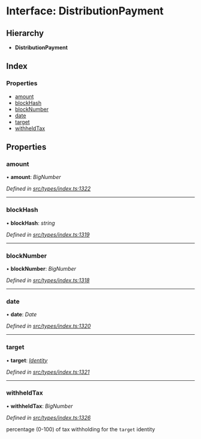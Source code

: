 # Interface: DistributionPayment

## Hierarchy

* **DistributionPayment**

## Index

### Properties

* [amount](distributionpayment.md#amount)
* [blockHash](distributionpayment.md#blockhash)
* [blockNumber](distributionpayment.md#blocknumber)
* [date](distributionpayment.md#date)
* [target](distributionpayment.md#target)
* [withheldTax](distributionpayment.md#withheldtax)

## Properties

###  amount

• **amount**: *BigNumber*

*Defined in [src/types/index.ts:1322](https://github.com/PolymathNetwork/polymesh-sdk/blob/38ee8078/src/types/index.ts#L1322)*

___

###  blockHash

• **blockHash**: *string*

*Defined in [src/types/index.ts:1319](https://github.com/PolymathNetwork/polymesh-sdk/blob/38ee8078/src/types/index.ts#L1319)*

___

###  blockNumber

• **blockNumber**: *BigNumber*

*Defined in [src/types/index.ts:1318](https://github.com/PolymathNetwork/polymesh-sdk/blob/38ee8078/src/types/index.ts#L1318)*

___

###  date

• **date**: *Date*

*Defined in [src/types/index.ts:1320](https://github.com/PolymathNetwork/polymesh-sdk/blob/38ee8078/src/types/index.ts#L1320)*

___

###  target

• **target**: *[Identity](../classes/identity.md)*

*Defined in [src/types/index.ts:1321](https://github.com/PolymathNetwork/polymesh-sdk/blob/38ee8078/src/types/index.ts#L1321)*

___

###  withheldTax

• **withheldTax**: *BigNumber*

*Defined in [src/types/index.ts:1326](https://github.com/PolymathNetwork/polymesh-sdk/blob/38ee8078/src/types/index.ts#L1326)*

percentage (0-100) of tax withholding for the `target` identity
